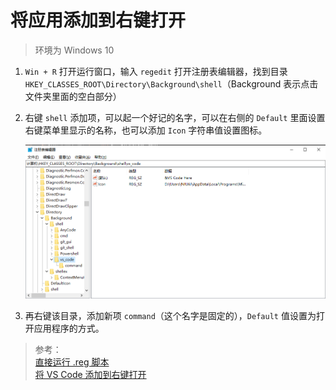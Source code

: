 # 将应用添加到右键打开

> 环境为 Windows 10

1. `Win + R` 打开运行窗口，输入 `regedit` 打开注册表编辑器，找到目录 `HKEY_CLASSES_ROOT\Directory\Background\shell`（Background 表示点击文件夹里面的空白部分）

2. 右键 `shell` 添加项，可以起一个好记的名字，可以在右侧的 `Default` 里面设置右键菜单里显示的名称，也可以添加 `Icon` 字符串值设置图标。

    ![regedit-menu](./assets/images/regedit-menu.png)

3. 再右键该目录，添加新项 `command`（这个名字是固定的），`Default` 值设置为打开应用程序的方式。

> 参考：  
> [直接运行 .reg 脚本](https://thisdavej.com/right-click-on-windows-folder-and-open-with-visual-studio-code/)  
> [将 VS Code 添加到右键打开](https://www.howtogeek.com/howto/windows-vista/add-any-application-to-the-desktop-right-click-menu-in-vista/)
